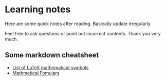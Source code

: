 # Learning notes

Here are some quick notes after reading. Basically update irregularly.

Feel free to ask questions or point out incorrect contents. Thank you very much.



## Some markdown cheatsheet

- [List of LaTeX mathematical symbols](https://oeis.org/wiki/List_of_LaTeX_mathematical_symbols)
- [Mathmetical Fomulars](https://csrgxtu.github.io/2015/03/20/Writing-Mathematic-Fomulars-in-Markdown/)
